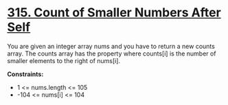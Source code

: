 # [315. Count of Smaller Numbers After Self](https://leetcode.com/problems/count-of-smaller-numbers-after-self/)

You are given an integer array nums and you have to return a new counts array. 
The counts array has the property where counts[i] is the number of smaller elements to the right of nums[i].

**Constraints:**
* 1 <= nums.length <= 105
* -104 <= nums[i] <= 104
